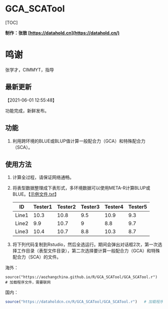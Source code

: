 # GCA_SCATool 

[TOC]

**制作：张敖 [https://datahold.cn](https://datahold.cn/)** 

# 鸣谢

张学才，CIMMYT，指导

## 最新更新

【2021-06-01 12:55:48】

功能完成，新鲜发布。

## 功能

1. 利用跨环境的BLUE或BLUP值计算一般配合力（GCA）和特殊配合力（SCA）。

## 使用方法

1. 计算全过程，请保证网络通畅。

2. 将表型数据整理成下表形式，多环境数据可以使用META-R计算BLUP或BLUE。【[示例文件.txt](https://aozhangchina.github.io/R/GCA_SCATool/demoGCA.txt)】

   | ID    | Tester1 | Tester2 | Tester3 | Tester4 | Tester5 |
   | ----- | ------- | ------- | ------- | ------- | ------- |
   | Line1 | 10.3    | 10.8    | 9.5     | 10.9    | 9.3     |
   | Line2 | 9.9     | 10.7    | 9       | 8.8     | 9.7     |
   | Line3 | 10.4    | 10.7    | 8.8     | 10.3    | 8.7     |

3. 将下列代码复制到Rstudio，然后全选运行。期间会弹出对话框2次，第一次选择工作目录（表型文件目录），第二次选择要计算一般配合力（GCA）和特殊配合力（SCA）的文件。

海外：

```
source("https://aozhangchina.github.io/R/GCA_SCATool/GCA_SCATool.r")   # 加载程序文件，需要联网
```

国内：

```R
source("https://dataholdcn.cn/R/GCA_SCATool/GCA_SCATool.r")   # 加载程序文件，需要联网
```

